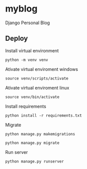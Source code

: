 # myblog
Django Personal Blog


## Deploy

Install virtual environment
```
python -m venv venv
```

Ativate virtual enviroment windows
```
source venv/scripts/activate
```

Ativate virtual enviroment linux
```
source venv/bin/activate
```

Install requirements
```
python install -r requirements.txt
```

Migrate
```
python manage.py makemigrations
```
```
python manage.py migrate
```

Run server
```
python manage.py runserver
```